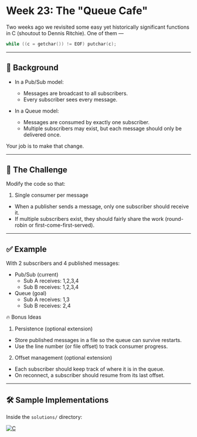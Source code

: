 # Week 23: The "Queue Cafe"

Two weeks ago we revisited some easy yet historically significant functions in C (shoutout to Dennis Ritchie). One of them — 
```c 
while ((c = getchar()) != EOF) putchar(c);
```
---

## 📝 Background

* In a Pub/Sub model:
  * Messages are broadcast to all subscribers.
  * Every subscriber sees every message.

* In a Queue model:
  * Messages are consumed by exactly one subscriber.
  * Multiple subscribers may exist, but each message should only be delivered once.

Your job is to make that change.

---

## 🎯 The Challenge

Modify the code so that:

1) Single consumer per message
  * When a publisher sends a message, only one subscriber should receive it.
  * If multiple subscribers exist, they should fairly share the work (round-robin or first-come-first-served).

---

## ✅ Example

With 2 subscribers and 4 published messages:

* Pub/Sub (current)
  * Sub A receives: 1,2,3,4
  *  Sub B receives: 1,2,3,4
* Queue (goal)
  * Sub A receives: 1,3
  * Sub B receives: 2,4

🔥 Bonus Ideas

1)  Persistence (optional extension)
  * Store published messages in a file so the queue can survive restarts.
  * Use the line number (or file offset) to track consumer progress.
2) Offset management (optional extension)
  * Each subscriber should keep track of where it is in the queue.
  * On reconnect, a subscriber should resume from its last offset.

---

## 🛠 Sample Implementations
Inside the `solutions/` directory:

[![C](https://img.shields.io/badge/C-17-blue?logo=c)](solutions)
